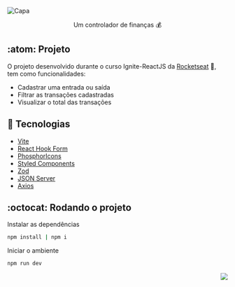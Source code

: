 ![Capa](https://user-images.githubusercontent.com/28010081/210129579-30e899e4-a269-447b-9988-b67676a78c98.png)

<p align="center">
  Um controlador de finanças 💰
</p>


## :atom: Projeto

O projeto desenvolvido durante o curso Ignite-ReactJS da <a href="https://www.rocketseat.com.br/">Rocketseat</a> 🚀, tem como funcionalidades:
- Cadastrar uma entrada ou saída
- Filtrar as transações cadastradas
- Visualizar o total das transações

## 🔧 Tecnologias
- <a href="https://vitejs.dev/">Vite</a>
- <a href="https://react-hook-form.com/">React Hook Form</a>
- <a href="https://phosphoricons.com/">PhosphorIcons</a>
- <a href="https://styled-components.com/">Styled Components</a>
- <a href="https://zod.dev/">Zod</a>
- <a href="https://github.com/typicode/json-server">JSON Server</a>
- <a href="https://axios-http.com/ptbr/docs/intro">Axios</a>

## :octocat: Rodando o projeto

Instalar as dependências

```sh
npm install | npm i
```

Iniciar o ambiente

```sh
npm run dev
```

<p align="right">
  <a href="https://github.com/ohperes">
    <img src="https://img.shields.io/badge/Made%20by-ohperes-green">
  </a>
</p>
